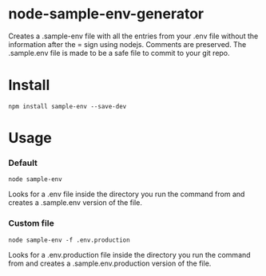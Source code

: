 # node-sample-env-generator
Creates a .sample-env file with all the entries from your .env file without the information after the = sign using nodejs. Comments are preserved. The .sample.env file is made to be a safe file to commit to your git repo.

# Install
```
npm install sample-env --save-dev
```

# Usage

### Default
```
node sample-env
```
Looks for a .env file inside the directory you run the command from and creates a .sample.env version of the file.

### Custom file
```
node sample-env -f .env.production
```
Looks for a .env.production file inside the directory you run the command from and creates a .sample.env.production version of the file.
